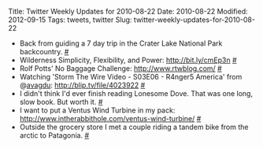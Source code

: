 Title: Twitter Weekly Updates for 2010-08-22
Date: 2010-08-22
Modified: 2012-09-15
Tags: tweets, twitter
Slug: twitter-weekly-updates-for-2010-08-22

<ul class="aktt_tweet_digest">
	<li>Back from guiding a 7 day trip in the Crater Lake National Park backcountry. <a href="http://twitter.com/pigmonkey/statuses/21281955823" class="aktt_tweet_time">#</a></li>
	<li>Wilderness Simplicity, Flexibility, and Power: <a href="http://bit.ly/cmEp3n" rel="nofollow">http://bit.ly/cmEp3n</a> <a href="http://twitter.com/pigmonkey/statuses/21413438173" class="aktt_tweet_time">#</a></li>
	<li>Rolf Potts&#039; No Baggage Challenge: <a href="http://www.rtwblog.com/" rel="nofollow">http://www.rtwblog.com/</a> <a href="http://twitter.com/pigmonkey/statuses/21605926749" class="aktt_tweet_time">#</a></li>
	<li>Watching &#039;Storm The Wire Video - S03E06 - R4nger5 America&#039; from @<a href="http://twitter.com/avagdu" class="aktt_username">avagdu</a>: <a href="http://blip.tv/file/4023922" rel="nofollow">http://blip.tv/file/4023922</a> <a href="http://twitter.com/pigmonkey/statuses/21622764477" class="aktt_tweet_time">#</a></li>
	<li>I didn&#039;t think I&#039;d ever finish reading Lonesome Dove. That was one long, slow book. But worth it. <a href="http://twitter.com/pigmonkey/statuses/21630562650" class="aktt_tweet_time">#</a></li>
	<li>I want to put a Ventus Wind Turbine in my pack: <a href="http://www.intherabbithole.com/ventus-wind-turbine/" rel="nofollow">http://www.intherabbithole.com/ventus-wind-turbine/</a> <a href="http://twitter.com/pigmonkey/statuses/21677274731" class="aktt_tweet_time">#</a></li>
	<li>Outside the grocery store I met a couple riding a tandem bike from the arctic to Patagonia. <a href="http://twitter.com/pigmonkey/statuses/21703954691" class="aktt_tweet_time">#</a></li>
</ul>

